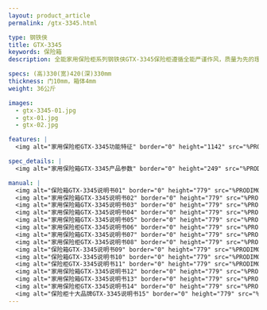 ```yaml
---
layout: product_article
permalink: /gtx-3345.html

type: 钢铁侠
title: GTX-3345
keywords: 保险箱
description: 全能家用保险柜系列钢铁侠GTX-3345保险柜遵循全能严谨作风，质量为先的理念，采用全钢板无缝切割，完美闪亮黑喷涂，造就钢铁侠卓越品质。

specs: (高)330(宽)420(深)330mm
thickness: 门10mm，箱体4mm
weight: 36公斤

images:
  - gtx-3345-01.jpg
  - gtx-01.jpg
  - gtx-02.jpg

features: |
  <img alt="家用保险柜GTX-3345功能特征" border="0" height="1142" src="%PRODIMGS%/gtx-gn.jpg" width="538" />

spec_details: |
  <img alt="家用保险箱GTX-3345产品参数" border="0" height="249" src="%PRODIMGS%/gtx-cpcs.jpg" width="538" />

manual: |
  <img alt="保险箱GTX-3345说明书01" border="0" height="779" src="%PRODIMGS%/gtx-sm01.jpg" width="528" />  
  <img alt="家用保险箱GTX-3345说明书02" border="0" height="779" src="%PRODIMGS%/gtx-sm02.jpg" width="528" />  
  <img alt="家用保险箱GTX-3345说明书03" border="0" height="779" src="%PRODIMGS%/gtx-sm03.jpg" width="528" />  
  <img alt="家用保险箱GTX-3345说明书04" border="0" height="779" src="%PRODIMGS%/gtx-sm04.jpg" width="528" />  
  <img alt="家用保险箱GTX-3345说明书05" border="0" height="779" src="%PRODIMGS%/gtx-sm05.jpg" width="528" />  
  <img alt="家用保险柜GTX-3345说明书06" border="0" height="779" src="%PRODIMGS%/gtx-sm06.jpg" width="528" />  
  <img alt="家用保险箱GTX-3345说明书07" border="0" height="779" src="%PRODIMGS%/gtx-sm07.jpg" width="528" />  
  <img alt="家用保险柜GTX-3345说明书08" border="0" height="779" src="%PRODIMGS%/gtx-sm08.jpg" width="528" />  
  <img alt="保险箱GTX-3345说明书09" border="0" height="779" src="%PRODIMGS%/gtx-sm09.jpg" width="528" />  
  <img alt="保险箱GTX-3345说明书10" border="0" height="779" src="%PRODIMGS%/gtx-sm10.jpg" width="528" />  
  <img alt="保险柜GTX-3345说明书11" border="0" height="779" src="%PRODIMGS%/gtx-sm11.jpg" width="528" />  
  <img alt="家用保险箱GTX-3345说明书12" border="0" height="779" src="%PRODIMGS%/gtx-sm12.jpg" width="528" />  
  <img alt="家用保险箱GTX-3345说明书13" border="0" height="779" src="%PRODIMGS%/gtx-sm13.jpg" width="528" />  
  <img alt="家用保险柜GTX-3345说明书14" border="0" height="779" src="%PRODIMGS%/gtx-sm14.jpg" width="528" />  
  <img alt="保险柜十大品牌GTX-3345说明书15" border="0" height="779" src="%PRODIMGS%/gtx-sm15.jpg" width="528" />
---
```

